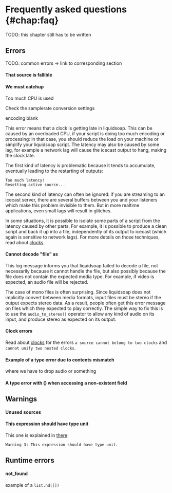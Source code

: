 Frequently asked questions {#chap:faq}
==========================

TODO: this chapter still has to be written

Errors
------

TODO: common errors => link to corresponding section

#### That source is fallible

#### We must catchup

Too much CPU is used

Check the samplerate conversion settings

encoding blank

This error means that a clock is getting late in liquidsoap. This can be caused
by an overloaded CPU, if your script is doing too much encoding or processing:
in that case, you should reduce the load on your machine or simplify your
liquidsoap script. The latency may also be caused by some lag, for example a
network lag will cause the icecast output to hang, making the clock late.

The first kind of latency is problematic because it tends to accumulate,
eventually leading to the restarting of outputs:

```
Too much latency!
Resetting active source...
```


The second kind of latency can often be ignored: if you are streaming to an
icecast server, there are several buffers between you and your listeners which
make this problem invisible to them. But in more realtime applications, even
small lags will result in glitches.

In some situations, it is possible to isolate some parts of a script from the
latency caused by other parts. For example, it is possible to produce a clean
script and back it up into a file, independently of its output to icecast (which
again is sensitive to network lags).  For more details on those techniques, read
about [clocks](clocks.html).

#### Cannot decode "file" as

This log message informs you that liquidsoap failed to decode a file, not
necessarily because it cannot handle the file, but also possibly because the
file does not contain the expected media type. For example, if video is
expected, an audio file will be rejected.

The case of mono files is often surprising. Since liquidsoap does not implicitly
convert between media formats, input files must be stereo if the output expects
stereo data. As a result, people often get this error message on files which
they expected to play correctly. The simple way to fix this is to use the
`audio_to_stereo()` operator to allow any kind of audio on its input, and
produce stereo as expected on its output.

#### Clock errors

Read about [clocks](clocks.html) for the errors `a source cannot belong to two
clocks` and `cannot unify two nested clocks`.


#### Example of a type error due to contents mismatch

where we have to drop audio or something

#### A type error with () when accessing a non-existent field


Warnings
--------

#### Unused sources

#### This expression should have type unit

This one is explained in [there](#sec:unit):

```
Warning 3: This expression should have type unit.
```

Runtime errors
--------------

#### not_found

example of a `list.hd([])`
